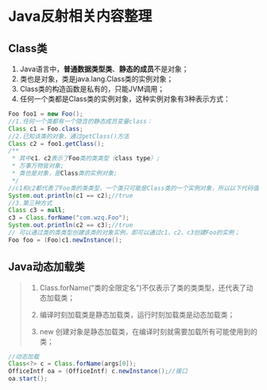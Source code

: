 # Java反射相关内容整理

## Class类

1. Java语言中，**普通数据类型类**、**静态的成员**不是对象；
2. 类也是对象，类是java.lang.Class类的实例对象；
3. Class类的构造函数是私有的，只能JVM调用；
4. 任何一个类都是Class类的实例对象，这种实例对象有3种表示方式：

```java
Foo foo1 = new Foo();
//1.任何一个类都有一个隐含的静态成员变量class：
Class c1 = Foo.class;
//2.已知该类的对象，通过getClass()方法
Class c2 = foo1.getClass();
/**
 * 其中c1、c2表示了Foo类的类类型（class type）;
 * 万事万物皆对象;
 * 类也是对象，是Class类的实例对象;
 */
//c1和c2都代表了Foo类的类类型，一个类只可能是Class类的一个实例对象，所以以下代码值为true;
System.out.println(c1 == c2);//true
//3.第三种方式
Class c3 = null;
c3 = Class.forName("com.wzq.Foo");
System.out.println(c2 == c3);//true
// 可以通过类的类类型创建该类的对象实例，即可以通过c1、c2、c3创建Foo的实例；
Foo foo = (Foo)c1.newInstance();
```

## Java动态加载类

> 1. Class.forName("类的全限定名")不仅表示了类的类类型，还代表了动态加载类；
>
> 2. 编译时刻加载类是静态加载类，运行时刻加载类是动态加载类；
>
> 3. new 创建对象是静态加载类，在编译时刻就需要加载所有可能使用到的类；
>

```java
//动态加载
Class<?> c = Class.forName(args[0]);
OfficeIntf oa = (OfficeIntf) c.newInstance();//接口
oa.start();
```
